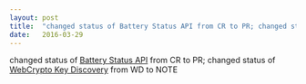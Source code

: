 ```yaml
---
layout: post
title:  "changed status of Battery Status API from CR to PR; changed status of WebCrypto Key Discovery from WD to NOTE"
date:   2016-03-29
---
```


changed status of [Battery Status API](http://www.w3.org/TR/battery-status/) from CR to PR; changed status of [WebCrypto Key Discovery](http://www.w3.org/TR/webcrypto-key-discovery/) from WD to NOTE

